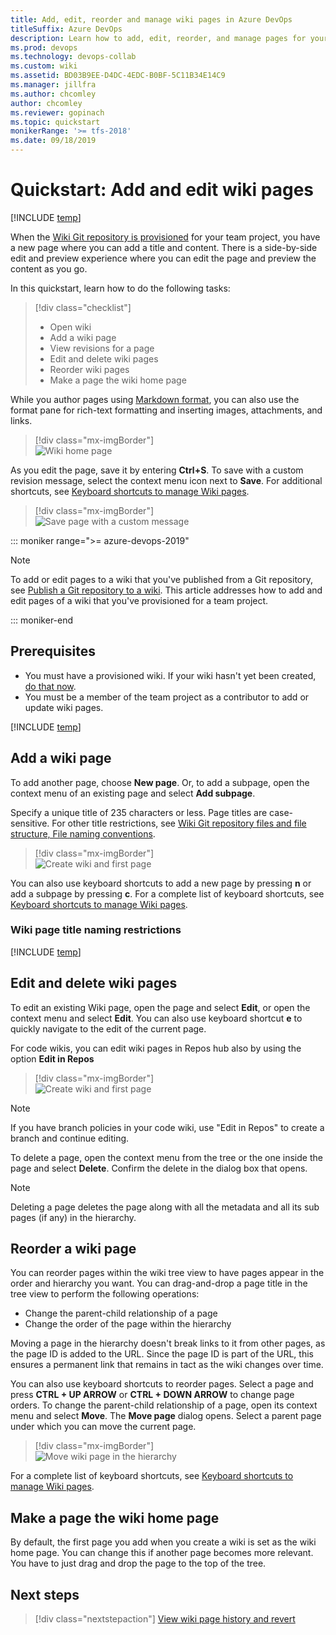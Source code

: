 ```yaml
---
title: Add, edit, reorder and manage wiki pages in Azure DevOps
titleSuffix: Azure DevOps  
description: Learn how to add, edit, reorder, and manage pages for your built-in project wiki in Azure DevOps.  
ms.prod: devops
ms.technology: devops-collab
ms.custom: wiki
ms.assetid: BD03B9EE-D4DC-4EDC-B0BF-5C11B34E14C9 
ms.manager: jillfra
ms.author: chcomley
author: chcomley
ms.reviewer: gopinach
ms.topic: quickstart
monikerRange: '>= tfs-2018'
ms.date: 09/18/2019  
---
```


# Quickstart: Add and edit wiki pages

[!INCLUDE [temp](../../_shared/version-vsts-tfs-2018.md)]

When the [Wiki Git repository is provisioned](./wiki-create-repo.md) for your team project, you have a new page where you can add a title and content. There is a side-by-side edit and preview experience where you can edit the page and preview the content as you go.

In this quickstart, learn how to do the following tasks:  

> [!div class="checklist"]
> * Open wiki
> * Add a wiki page
> * View revisions for a page
> * Edit and delete wiki pages
> * Reorder wiki pages
> * Make a page the wiki home page

While you author pages using [Markdown format](../../reference/markdown-guidance.md), you can also use the format pane for rich-text formatting and inserting images, attachments, and links.  

> [!div class="mx-imgBorder"]  
> ![Wiki home page](_img/wiki/wiki-edit.png)

As you edit the page, save it by entering **Ctrl+S**. To save with a custom revision message, select the context menu icon next to **Save**. For additional shortcuts, see [Keyboard shortcuts to manage Wiki pages](wiki-keyboard-shortcuts.md).

> [!div class="mx-imgBorder"]  
> ![Save page with a custom message](_img/wiki/wiki-save-with-message.png)

::: moniker range=">= azure-devops-2019"

> [!NOTE]  
> To add or edit pages to a wiki that you've published from a Git repository, see [Publish a Git repository to a wiki](publish-repo-to-wiki.md). This article addresses how to add and edit pages of a wiki that you've provisioned for a team project.

::: moniker-end

<a id="prereq">  </a>

## Prerequisites

* You must have a provisioned wiki. If your wiki hasn't yet been created, [do that now](wiki-create-repo.md).
* You must be a member of the team project as a contributor to add or update wiki pages.

[!INCLUDE  [temp](_shared/open-wiki-hub.md)]

<a id="add-page" />

## Add a wiki page

To add another page, choose **New page**. Or, to add a subpage, open the context menu of an existing page and select **Add subpage**.

Specify a unique title of 235 characters or less. Page titles are case-sensitive. For other title restrictions, see [Wiki Git repository files and file structure, File naming conventions](wiki-file-structure.md#file-naming).

> [!div class="mx-imgBorder"]  
> ![Create wiki and first page](_img/wiki/add-new-page.png)

You can also use keyboard shortcuts to add a new page by pressing **n** or add a subpage by pressing **c**. For a complete list of keyboard shortcuts, see [Keyboard shortcuts to manage Wiki pages](wiki-keyboard-shortcuts.md).

<a id="page-title-names"></a>

### Wiki page title naming restrictions

[!INCLUDE [temp](./_shared/wiki-naming-conventions.md)]

## Edit and delete wiki pages

To edit an existing Wiki page, open the page and select **Edit**, or open the context menu and select **Edit**. You can also use keyboard shortcut **e** to quickly navigate to the edit of the current page. 

For code wikis, you can edit wiki pages in Repos hub also by using the option **Edit in Repos**

> [!div class="mx-imgBorder"]  
> ![Create wiki and first page](_img/wiki/edit-in-repos.png)

> [!NOTE]  
> If you have branch policies in your code wiki, use "Edit in Repos" to create a branch and continue editing.

To delete a page, open the context menu from the tree or the one inside the page and select **Delete**.  Confirm the delete in the dialog box that opens.

> [!NOTE]  
> Deleting a page deletes the page along with all the metadata and all its sub pages (if any) in the hierarchy.


## Reorder a wiki page

You can reorder pages within the wiki tree view to have pages appear in the order and hierarchy you want. You can drag-and-drop a page title in the tree view to perform the following operations:

* Change the parent-child relationship of a page
* Change the order of the page within the hierarchy

Moving a page in the hierarchy doesn't break links to it from other pages, as the page ID is added to the URL. Since the page ID is part of the URL, this ensures a permanent link that remains in tact as the wiki changes over time.

You can also use keyboard shortcuts to reorder pages. Select a page and press **CTRL + UP ARROW** or **CTRL + DOWN ARROW** to change page orders.
To change the parent-child relationship of a page, open its context menu and select **Move**. The **Move page** dialog opens. Select a parent page under which you can move the current page.

> [!div class="mx-imgBorder"]  
> ![Move wiki page in the hierarchy](_img/wiki/wiki-move-page.png)

For a complete list of keyboard shortcuts, see [Keyboard shortcuts to manage Wiki pages](wiki-keyboard-shortcuts.md).

## Make a page the wiki home page

By default, the first page you add when you create a wiki is set as the wiki home page. You can change this if another page becomes more relevant. You have to just drag and drop the page to the top of the tree.

## Next steps

> [!div class="nextstepaction"]
> [View wiki page history and revert](wiki-view-history.md)


